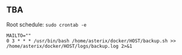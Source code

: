 TBA
---

Root schedule: 
`sudo crontab -e`

```
MAILTO=""
0 3 * * * /usr/bin/bash /home/asterix/docker/HOST/backup.sh >> /home/asterix/docker/HOST/logs/backup.log 2>&1
```

